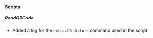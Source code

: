 
#### Scripts

##### ReadQRCode

- Added a log for the `extractIndictors` command used in the script.
